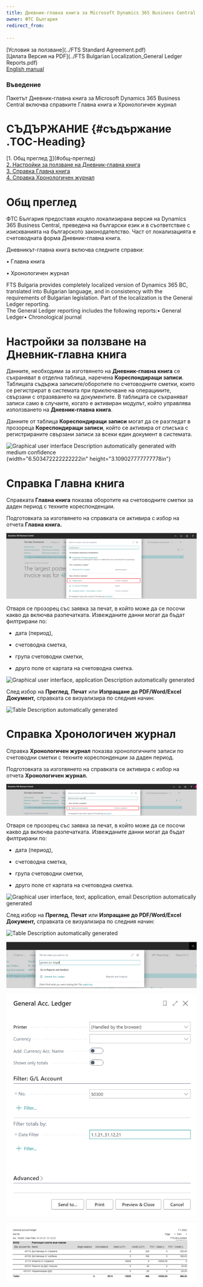 ```yaml
---
title: Дневник-главна книга за Microsoft Dynamics 365 Business Central
owner: ФТС България
redirect_from:

---
```

[Условия за ползване](../FTS Standard Agreement.pdf)<br/>
[Цялата Версия на PDF](../FTS Bulgarian Localization_General Ledger Reports.pdf)<br/>
[English manual](../en/index.html)

### Въведение

Пакетът Дневник-главна книга за Microsoft Dynamics 365 Business Central включва справките Главна книга и Хронологичен журнал 

# **СЪДЪРЖАНИЕ** {#съдържание .TOC-Heading}

[1. Общ преглед [3](#общ-преглед)](#общ-преглед)\
[2. Настройки за ползване на Дневник-главна книга](#настройки-за-ползване-на-дневник-главна-книга)\
[3. Справка Главна книга](#справка-главна-книга)\
[4. Справка Хронологичен журнал](#справка-хронологичен-журнал)

# Общ преглед

ФТС България предоставя изцяло локализирана версия на Dynamics 365
Business Central, преведена на български език и в съответствие с
изискванията на българското законодателство. Част от локализацията е
счетоводната форма Дневник-главна книга.

Дневникът-главна книга включва следните справки:

• Главна книга

• Хронологичен журнал

FTS Bulgaria provides completely localized version of Dynamics 365 BC,
translated into Bulgarian language, and in consistency with the
requirements of Bulgarian legislation. Part of the localization is the
General Ledger reporting.\
The General Ledger reporting includes the following reports:• General
Ledger• Chronological journal

# Настройки за ползване на Дневник-главна книга

Данните, необходими за изготвянето на **Дневник-главна книга** се
съхраняват в отделна таблица, наречена **Кореспондиращи записи**.
Таблицата съдържа записите/оборотите по счетоводните сметки, които се
регистрират в системата при приключване на операцииите, свързани с
отразяването на документите. В таблицата се съхраняват записи само в
случаите, когато е активиран модулът, който управлява използването на
**Дневник-главна книга**.

Данните от таблица **Кореспондиращи записи** могат да се разгледат в
прозореца **Кореспондиращи записи**, който се активира от списъка с
регистрираните свързани записи за всеки един документ в системата.

![Graphical user interface Description automatically generated with
medium confidence](.\/media/image1.png){width="6.503472222222222in"
height="3.109027777777778in"}

# Справка Главна книга 

Справката **Главна книга** показва оборотите на счетоводните сметки за
даден период с техните кореспонденции.

Подготовката за изготвянето на справката се активира с избор на отчета
**Главна книга.**

![](.\/media/image2.png)

Отваря се прозорец със заявка за печат, в който може да се посочи какво
да включва разпечатката. Извежданите данни могат да бъдат филтрирани по:

-   дата (период),

-   счетоводна сметка,

-   група счетоводни сметки,

-   друго поле от картата на счетоводна сметка.

![Graphical user interface, application Description automatically
generated](.\/media/image3.png)

След избор на **Преглед**, **Печат** или **Изпращане до PDF/Word/Excel
Документ,** справката се визуализира по следния начин:

![Table Description automatically
generated](.\/media/image4.png)

# Справка Хронологичен журнал 

Справка **Хронологичен журнал** показва хронологичните записи по
счетоводни сметки с техните кореспонденции за даден период.

Подготовката за изготвянето на справката се активира с избор на отчета
**Хронологичен журнал.**

![](.\/media/image5.png)

Отваря се прозорец със заявка за печат, в който може да се посочи какво
да включва разпечатката. Извежданите данни могат да бъдат филтрирани по:

-   дата (период),

-   счетоводна сметка,

-   група счетоводни сметки,

-   друго поле от картата на счетоводна сметка.

![Graphical user interface, text, application, email Description
automatically
generated](.\/media/image6.png)

След избор на **Преглед**, **Печат** или **Изпращане до PDF/Word/Excel
Документ,** справката се визуализира по следния начин:

![Table Description automatically
generated](.\/media/image7.png)

![](.\/media/image8.png)

![](.\/media/image9.png)

![](.\/media/image10.png)
